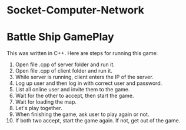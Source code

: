 # Socket-Computer-Network
# Battle Ship GamePlay
This was written in C++. Here are steps for running this game:
  1. Open file .cpp of server folder and run it.
  2. Open file .cpp of client folder and run it.
  3. While server is running, client enters the IP of the server.
  4. Log up user and then log in with correct user and password.
  5. List all online user and invite them to the game.
  6. Wait for the other to accept, then start the game.
  7. Wait for loading the map.
  8. Let's play together.
  9. When finishing the game, ask user to play again or not.
  10. If both two accept, start the game again. If not, get out of the game.
